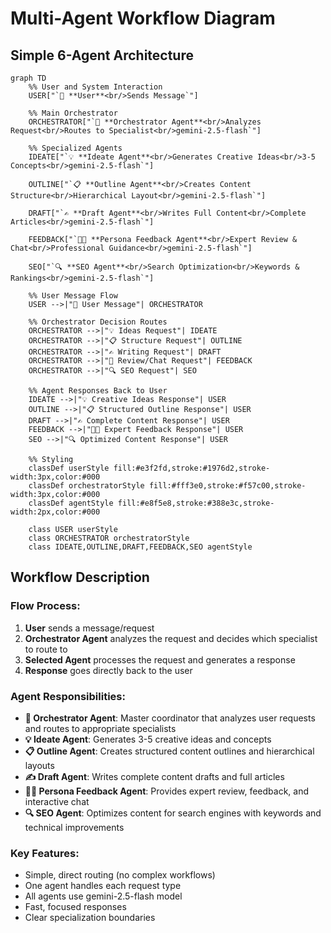 # Multi-Agent Workflow Diagram

## Simple 6-Agent Architecture

```mermaid
graph TD
    %% User and System Interaction
    USER["`👤 **User**<br/>Sends Message`"]
    
    %% Main Orchestrator
    ORCHESTRATOR["`🎯 **Orchestrator Agent**<br/>Analyzes Request<br/>Routes to Specialist<br/>gemini-2.5-flash`"]
    
    %% Specialized Agents
    IDEATE["`💡 **Ideate Agent**<br/>Generates Creative Ideas<br/>3-5 Concepts<br/>gemini-2.5-flash`"]
    
    OUTLINE["`📋 **Outline Agent**<br/>Creates Content Structure<br/>Hierarchical Layout<br/>gemini-2.5-flash`"]
    
    DRAFT["`✍️ **Draft Agent**<br/>Writes Full Content<br/>Complete Articles<br/>gemini-2.5-flash`"]
    
    FEEDBACK["`👨‍💼 **Persona Feedback Agent**<br/>Expert Review & Chat<br/>Professional Guidance<br/>gemini-2.5-flash`"]
    
    SEO["`🔍 **SEO Agent**<br/>Search Optimization<br/>Keywords & Rankings<br/>gemini-2.5-flash`"]
    
    %% User Message Flow
    USER -->|"📨 User Message"| ORCHESTRATOR
    
    %% Orchestrator Decision Routes
    ORCHESTRATOR -->|"💡 Ideas Request"| IDEATE
    ORCHESTRATOR -->|"📋 Structure Request"| OUTLINE
    ORCHESTRATOR -->|"✍️ Writing Request"| DRAFT
    ORCHESTRATOR -->|"💬 Review/Chat Request"| FEEDBACK
    ORCHESTRATOR -->|"🔍 SEO Request"| SEO
    
    %% Agent Responses Back to User
    IDEATE -->|"💡 Creative Ideas Response"| USER
    OUTLINE -->|"📋 Structured Outline Response"| USER
    DRAFT -->|"✍️ Complete Content Response"| USER
    FEEDBACK -->|"👨‍💼 Expert Feedback Response"| USER
    SEO -->|"🔍 Optimized Content Response"| USER
    
    %% Styling
    classDef userStyle fill:#e3f2fd,stroke:#1976d2,stroke-width:3px,color:#000
    classDef orchestratorStyle fill:#fff3e0,stroke:#f57c00,stroke-width:3px,color:#000
    classDef agentStyle fill:#e8f5e8,stroke:#388e3c,stroke-width:2px,color:#000
    
    class USER userStyle
    class ORCHESTRATOR orchestratorStyle
    class IDEATE,OUTLINE,DRAFT,FEEDBACK,SEO agentStyle
```

## Workflow Description

### **Flow Process:**
1. **User** sends a message/request
2. **Orchestrator Agent** analyzes the request and decides which specialist to route to
3. **Selected Agent** processes the request and generates a response
4. **Response** goes directly back to the user

### **Agent Responsibilities:**

- **🎯 Orchestrator Agent**: Master coordinator that analyzes user requests and routes to appropriate specialists
- **💡 Ideate Agent**: Generates 3-5 creative ideas and concepts 
- **📋 Outline Agent**: Creates structured content outlines and hierarchical layouts
- **✍️ Draft Agent**: Writes complete content drafts and full articles
- **👨‍💼 Persona Feedback Agent**: Provides expert review, feedback, and interactive chat
- **🔍 SEO Agent**: Optimizes content for search engines with keywords and technical improvements

### **Key Features:**
- Simple, direct routing (no complex workflows)
- One agent handles each request type
- All agents use gemini-2.5-flash model
- Fast, focused responses
- Clear specialization boundaries
